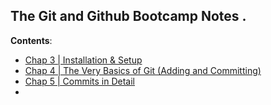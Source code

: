 ## The Git and Github Bootcamp Notes .

**Contents**:

- [Chap 3 | Installation & Setup](https://github.com/SuvadeepMukherjee/The-Git-and-Github-Bootcamp/tree/main/Chap%203%20%7C%20Installation%20%26%20Setup)
- [Chap 4 | The Very Basics of Git (Adding and Committing)](https://github.com/SuvadeepMukherjee/The-Git-and-Github-Bootcamp/tree/main/Chap%204%20%7C%20The%20Very%20Basics%20oF%20Git%20-%20Adding%20%26%20Committing)
- [Chap 5 | Commits in Detail](https://github.com/SuvadeepMukherjee/The-Git-and-Github-Bootcamp/tree/main/Anki%20Notes/Chap%205%20%7C%20Commits%20in%20details)
- []()

